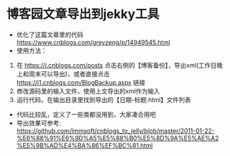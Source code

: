 # 博客园文章导出到jekky工具

- 优化了这篇文章里的代码 https://www.cnblogs.com/greyzeng/p/14949545.html
- 使用方法：

1. 在 https://i.cnblogs.com/posts 点击右侧的【博客备份】，导出xml(工作日晚上和周末可以导出)，或者直接点击 https://i1.cnblogs.com/BlogBackup.aspx 链接
2. 修改源码里的输入文件，使用上文导出的xml作为输入
3. 运行代码，在输出目录里找到导出的【日期-标题.html】文件列表

- 代码比较乱，定义了一些类都没用到，大家凑合用吧
- 导出效果可参考: https://github.com/lmmsoft/cnblogs_to_jelly/blob/master/2011-01-22-%E6%88%91%E6%9D%A5%E5%88%B0%E5%8D%9A%E5%AE%A2%E5%9B%AD%E4%BA%86%EF%BC%81.html
